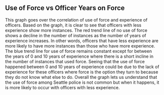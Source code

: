 ## Use of Force vs Officer Years on Force
This graph goes over the correlation of use of force and experience of officers. Based on the graph, it is clear to see that officers with less experience show more instances. The red trend line of no use of force shows a decline in the number of instances as the number of years of experience increases. In other words, officers that have less experience are more likely to have more instances than those who have more experience. The blue trend line for use of force remains constant except for between the years of 0 and 10 years of experience where there is a short incline in the number of instances that used force. Seeing that the use of force happened between 0 and 10 years of experience could be due to the lack of experience for these officers where force is the option they turn to because they do not know what else to do. Overall the graph lets us understand that the use of force among Seattle police is not common but when it happens, it is more likely to occur with officers with less experience. 
